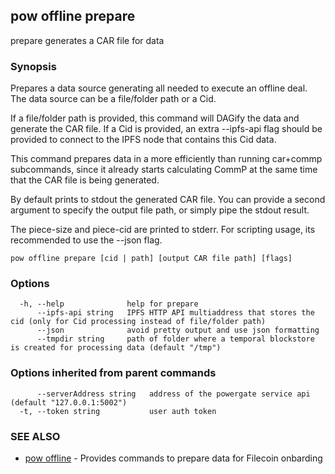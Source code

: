 ## pow offline prepare

prepare generates a CAR file for data

### Synopsis

Prepares a data source generating all needed to execute an offline deal.
The data source can be a file/folder path or a Cid.

If a file/folder path is provided, this command will DAGify the data and generate the CAR file.
If a Cid is provided, an extra --ipfs-api flag should be provided to connect to the IPFS node that contains this Cid data.

This command prepares data in a more efficiently than running car+commp subcommands, since it already starts calculating CommP at the same time that the CAR file is being generated.

By default prints to stdout the generated CAR file. You can provide a second argument to
specify the output file path, or simply pipe the stdout result.

The piece-size and piece-cid are printed to stderr. For scripting usage, its recommended to use the --json flag.

```
pow offline prepare [cid | path] [output CAR file path] [flags]
```

### Options

```
  -h, --help              help for prepare
      --ipfs-api string   IPFS HTTP API multiaddress that stores the cid (only for Cid processing instead of file/folder path)
      --json              avoid pretty output and use json formatting
      --tmpdir string     path of folder where a temporal blockstore is created for processing data (default "/tmp")
```

### Options inherited from parent commands

```
      --serverAddress string   address of the powergate service api (default "127.0.0.1:5002")
  -t, --token string           user auth token
```

### SEE ALSO

* [pow offline](pow_offline.md)	 - Provides commands to prepare data for Filecoin onbarding

